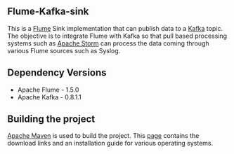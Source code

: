 ##  Flume-Kafka-sink

This is a [Flume](https://flume.apache.org) Sink implementation that can publish data to a [Kafka](http://kafka.apache.org) topic.
The objective is to integrate Flume with Kafka so that pull based processing systems such as [Apache Storm](https://storm.incubator.apache.org) can process the data coming through various Flume sources such as Syslog.

## Dependency Versions
- Apache Flume - 1.5.0
- Apache Kafka - 0.8.1.1

## Building the project
[Apache Maven](http://maven.apache.org) is used to build the project. This [page](http://maven.apache.org/download.cgi) contains the download links and an installation guide for various operating systems.
